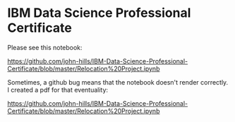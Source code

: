 # IBM Data Science Professional Certificate

Please see this notebook:

https://github.com/john-hills/IBM-Data-Science-Professional-Certificate/blob/master/Relocation%20Project.ipynb

Sometimes, a github bug means that the notebook doesn't render correctly. I created a pdf for that eventuality:

https://github.com/john-hills/IBM-Data-Science-Professional-Certificate/blob/master/Relocation%20Project.ipynb
